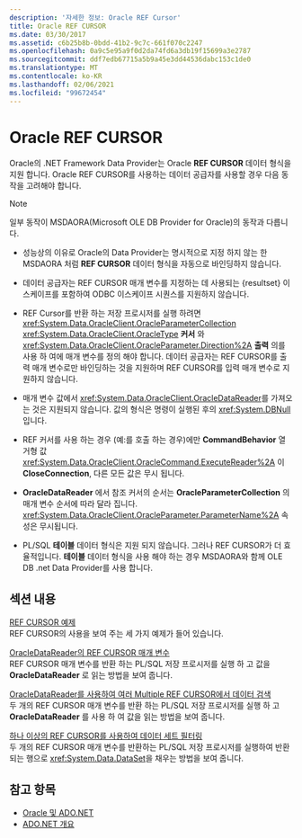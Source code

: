 ```yaml
---
description: '자세한 정보: Oracle REF Cursor'
title: Oracle REF CURSOR
ms.date: 03/30/2017
ms.assetid: c6b25b8b-0bdd-41b2-9c7c-661f070c2247
ms.openlocfilehash: 0a9c5e95a9f0d2da74fd6a3db19f15699a3e2787
ms.sourcegitcommit: ddf7edb67715a5b9a45e3dd44536dabc153c1de0
ms.translationtype: MT
ms.contentlocale: ko-KR
ms.lasthandoff: 02/06/2021
ms.locfileid: "99672454"
---
```

# <a name="oracle-ref-cursors"></a>Oracle REF CURSOR

Oracle의 .NET Framework Data Provider는 Oracle **REF CURSOR** 데이터 형식을 지원 합니다. Oracle REF CURSOR를 사용하는 데이터 공급자를 사용할 경우 다음 동작을 고려해야 합니다.  
  
> [!NOTE]
> 일부 동작이 MSDAORA(Microsoft OLE DB Provider for Oracle)의 동작과 다릅니다.  
  
- 성능상의 이유로 Oracle의 Data Provider는 명시적으로 지정 하지 않는 한 MSDAORA 처럼 **REF CURSOR** 데이터 형식을 자동으로 바인딩하지 않습니다.  
  
- 데이터 공급자는 REF CURSOR 매개 변수를 지정하는 데 사용되는 {resultset} 이스케이프를 포함하여 ODBC 이스케이프 시퀀스를 지원하지 않습니다.  
  
- REF Cursor를 반환 하는 저장 프로시저를 실행 하려면 <xref:System.Data.OracleClient.OracleParameterCollection> <xref:System.Data.OracleClient.OracleType> **커서** 와 <xref:System.Data.OracleClient.OracleParameter.Direction%2A> **출력** 의를 사용 하 여에 매개 변수를 정의 해야 합니다. 데이터 공급자는 REF CURSOR를 출력 매개 변수로만 바인딩하는 것을 지원하며 REF CURSOR를 입력 매개 변수로 지원하지 않습니다.  
  
- 매개 변수 값에서 <xref:System.Data.OracleClient.OracleDataReader>를 가져오는 것은 지원되지 않습니다. 값의 형식은 명령이 실행된 후의 <xref:System.DBNull>입니다.  
  
- REF 커서를 사용 하는 경우 (예:를 호출 하는 경우)에만 **CommandBehavior** 열거형 값 <xref:System.Data.OracleClient.OracleCommand.ExecuteReader%2A> 이 **CloseConnection**, 다른 모든 값은 무시 됩니다.  
  
- **OracleDataReader** 에서 참조 커서의 순서는 **OracleParameterCollection** 의 매개 변수 순서에 따라 달라 집니다. <xref:System.Data.OracleClient.OracleParameter.ParameterName%2A> 속성은 무시됩니다.  
  
- PL/SQL **테이블** 데이터 형식은 지원 되지 않습니다. 그러나 REF CURSOR가 더 효율적입니다. **테이블** 데이터 형식을 사용 해야 하는 경우 MSDAORA와 함께 OLE DB .net Data Provider를 사용 합니다.  
  
## <a name="in-this-section"></a>섹션 내용  

 [REF CURSOR 예제](ref-cursor-examples.md)  
 REF CURSOR의 사용을 보여 주는 세 가지 예제가 들어 있습니다.  
  
 [OracleDataReader의 REF CURSOR 매개 변수](ref-cursor-parameters-in-an-oracledatareader.md)  
 REF CURSOR 매개 변수를 반환 하는 PL/SQL 저장 프로시저를 실행 하 고 값을 **OracleDataReader** 로 읽는 방법을 보여 줍니다.  
  
 [OracleDataReader를 사용하여 여러 Multiple REF CURSOR에서 데이터 검색](retrieving-data-from-multiple-ref-cursors.md)  
 두 개의 REF CURSOR 매개 변수를 반환 하는 PL/SQL 저장 프로시저를 실행 하 고 **OracleDataReader** 를 사용 하 여 값을 읽는 방법을 보여 줍니다.  
  
 [하나 이상의 REF CURSOR를 사용하여 데이터 세트 필터링](filling-a-dataset-using-one-or-more-ref-cursors.md)  
 두 개의 REF CURSOR 매개 변수를 반환하는 PL/SQL 저장 프로시저를 실행하여 반환되는 행으로 <xref:System.Data.DataSet>을 채우는 방법을 보여 줍니다.  
  
## <a name="see-also"></a>참고 항목

- [Oracle 및 ADO.NET](oracle-and-adonet.md)
- [ADO.NET 개요](ado-net-overview.md)
